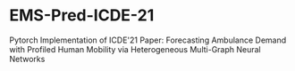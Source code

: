 # EMS-Pred-ICDE-21
Pytorch Implementation of ICDE'21 Paper: Forecasting Ambulance Demand with Profiled Human Mobility via Heterogeneous Multi-Graph Neural Networks
